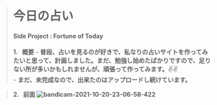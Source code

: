 
> # 今日の占い
> <h4>Side Project : Fortune of Today</h4>
> <b> 1. &nbsp; 概要</b>
> - <b> 普段、占いを見るのが好きで、私なりの占いサイトを作ってみたいと思って、計画しました。まだ、勉強し始めたばかりですので、足りない所が多いかもしれませんが、頑張って作ってみます。</b>✌✌
> <br>
> - <b> まだ、未完成なので、出来たのはアップロードし続けています。

> <b> 2. &nbsp; 前面</b>
> ![bandicam-2021-10-20-23-06-58-422](https://user-images.githubusercontent.com/84692769/138110505-d32fc834-e68f-4323-a09e-dc40140d747f.gif)

